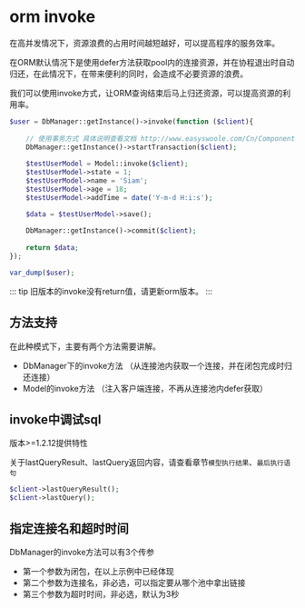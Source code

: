 # orm invoke

在高并发情况下，资源浪费的占用时间越短越好，可以提高程序的服务效率。

在ORM默认情况下是使用defer方法获取pool内的连接资源，并在协程退出时自动归还，在此情况下，在带来便利的同时，会造成不必要资源的浪费。

我们可以使用invoke方式，让ORM查询结束后马上归还资源，可以提高资源的利用率。

```php
$user = DbManager::getInstance()->invoke(function ($client){
	
	// 使用事务方式 具体说明查看文档 http://www.easyswoole.com/Cn/Components/Orm/transactionOperations.html
	DbManager::getInstance()->startTransaction($client);
	
    $testUserModel = Model::invoke($client);
    $testUserModel->state = 1;
    $testUserModel->name = 'Siam';
    $testUserModel->age = 18;
    $testUserModel->addTime = date('Y-m-d H:i:s');

    $data = $testUserModel->save();
	
	DbManager::getInstance()->commit($client);
	
    return $data;
});

var_dump($user);
```

::: tip
旧版本的invoke没有return值，请更新orm版本。
:::

## 方法支持

在此种模式下，主要有两个方法需要讲解。

- DbManager下的invoke方法 （从连接池内获取一个连接，并在闭包完成时归还连接）
- Model的invoke方法 （注入客户端连接，不再从连接池内defer获取）

## invoke中调试sql

版本>=1.2.12提供特性

关于lastQueryResult、lastQuery返回内容，请查看章节`模型执行结果`、`最后执行语句`

```php
$client->lastQueryResult();
$client->lastQuery();
```

## 指定连接名和超时时间

DbManager的invoke方法可以有3个传参

- 第一个参数为闭包，在以上示例中已经体现
- 第二个参数为连接名，非必选，可以指定要从哪个池中拿出链接
- 第三个参数为超时时间，非必选，默认为3秒